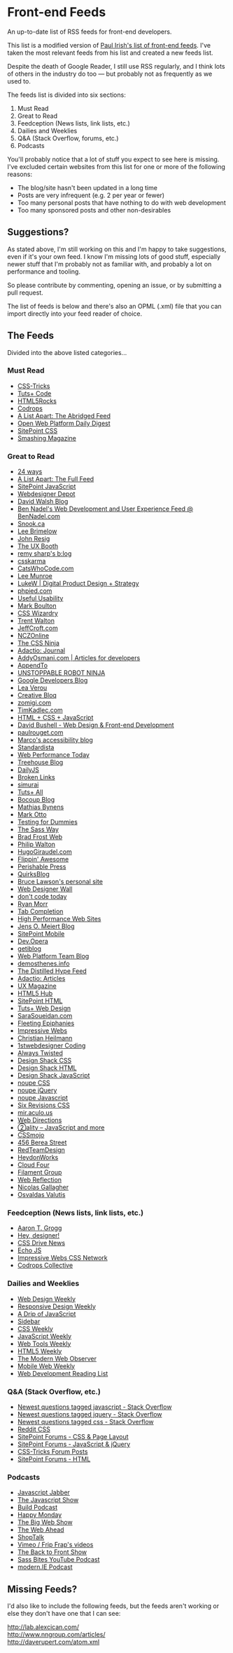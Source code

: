 # Front-end Feeds

An up-to-date list of RSS feeds for front-end developers.

This list is a modified version of [Paul Irish's list of front-end feeds](http://www.paulirish.com/2011/web-browser-frontend-and-standards-feeds-to-follow/). I've taken the most relevant feeds from his list and created a new feeds list.

Despite the death of Google Reader, I still use RSS regularly, and I think lots of others in the industry do too &mdash; but probably not as frequently as we used to.

The feeds list is divided into six sections:

1. Must Read
2. Great to Read
3. Feedception (News lists, link lists, etc.)
4. Dailies and Weeklies
5. Q&A (Stack Overflow, forums, etc.)
6. Podcasts

You'll probably notice that a lot of stuff you expect to see here is missing. I've excluded certain websites from this list for one or more of the following reasons:

* The blog/site hasn't been updated in a long time
* Posts are very infrequent (e.g. 2 per year or fewer)
* Too many personal posts that have nothing to do with web development
* Too many sponsored posts and other non-desirables

## Suggestions?
As stated above, I'm still working on this and I'm happy to take suggestions, even if it's your own feed. I know I'm missing lots of good stuff, especially newer stuff that I'm probably not as familiar with, and probably a lot on performance and tooling.

So please contribute by commenting, opening an issue, or by submitting a pull request.

The list of feeds is below and there's also an OPML (.xml) file that you can import directly into your feed reader of choice.

## The Feeds

Divided into the above listed categories...

### Must Read

<ul>
  <li><a href="http://feeds.feedburner.com/CssTricks">CSS-Tricks</a></li>
  <li><a href="http://code.tutsplus.com/posts.atom">Tuts+ Code</a></li>
  <li><a href="http://feeds.feedburner.com/html5rocks">HTML5Rocks</a></li>
  <li><a href="http://tympanus.net/codrops/feed">Codrops</a></li>
  <li><a href="http://feeds.feedburner.com/alistapart/abridged">A List Apart: The Abridged Feed</a></li>
  <li><a href="http://feeds.feedburner.com/OpenWebPlatformDailyDigest">Open Web Platform Daily Digest</a></li>
  <li><a href="http://www.sitepoint.com/css/feed">SitePoint CSS</a></li>
  <li><a href="http://www.smashingmagazine.com/feed">Smashing Magazine</a></li>
</ul>

### Great to Read

<ul>
  <li><a href="http://feeds.feedburner.com/24ways">24 ways</a></li>
  <li><a href="http://feeds.feedburner.com/alistapart/main">A List Apart: The Full Feed</a></li>
  <li><a href="http://www.sitepoint.com/javascript/feed">SitePoint JavaScript</a></li>
  <li><a href="http://feeds.feedburner.com/webdesignerdepot">Webdesigner Depot</a></li>
  <li><a href="http://davidwalsh.name/feed">David Walsh Blog</a></li>
  <li><a href="http://www.bennadel.com/index.cfm?event=blog.rss">Ben Nadel's Web Development and User Experience Feed @ BenNadel.com</a></li>
  <li><a href="http://snook.ca/posts/index.rss">Snook.ca</a></li>
  <li><a href="http://www.leebrimelow.com/feed">Lee Brimelow</a></li>
  <li><a href="http://feeds.feedburner.com/JohnResig">John Resig</a></li>
  <li><a href="http://feeds.feedburner.com/uxbooth">The UX Booth</a></li>
  <li><a href="http://feeds.feedburner.com/remysharp">remy sharp's b:log</a></li>
  <li><a href="http://www.csskarma.com/blog/feed">csskarma</a></li>
  <li><a href="http://feeds.feedburner.com/Catswhocode">CatsWhoCode.com</a></li>
  <li><a href="http://feeds.feedburner.com/LeeMunroeBlog">Lee Munroe</a></li>
  <li><a href="http://feeds.feedburner.com/FunctioningForm">LukeW | Digital Product Design + Strategy</a></li>
  <li><a href="http://www.phpied.com/feed">phpied.com</a></li>
  <li><a href="http://feeds.feedburner.com/UsefulUsability">Useful Usability</a></li>
  <li><a href="http://www.markboulton.co.uk/journal/feed">Mark Boulton</a></li>
  <li><a href="http://feeds.feedburner.com/csswizardrycom">CSS Wizardry</a></li>
  <li><a href="http://trentwalton.com/feed">Trent Walton</a></li>
  <li><a href="http://jeffcroft.com/feeds/latest-items">JeffCroft.com</a></li>
  <li><a href="http://feeds.feedburner.com/nczonline">NCZOnline</a></li>
  <li><a href="http://feeds.feedburner.com/TheCSSNinja">The CSS Ninja</a></li>
  <li><a href="http://adactio.com/journal/rss">Adactio: Journal</a></li>
  <li><a href="http://addyosmani.com/blog/feed">AddyOsmani.com | Articles for developers</a></li>
  <li><a href="http://appendto.com/feed/rss">AppendTo</a></li>
  <li><a href="http://feeds.feedburner.com/urn-rss20">UNSTOPPABLE ROBOT NINJA</a></li>
  <li><a href="http://googledevelopers.blogspot.com/feeds/posts/default?alt=rss">Google Developers Blog</a></li>
  <li><a href="http://feeds.feedburner.com/leaverou">Lea Verou</a></li>
  <li><a href="http://www.creativebloq.com/feed">Creative Bloq</a></li>
  <li><a href="http://zomigi.com/feed">zomigi.com</a></li>
  <li><a href="http://timkadlec.com/atom.xml">TimKadlec.com</a></li>
  <li><a href="http://feeds.feedburner.com/HtmlCssJavascript">HTML + CSS + JavaScript</a></li>
  <li><a href="http://dbushell.com/feed">David Bushell - Web Design & Front-end Development</a></li>
  <li><a href="http://paulrouget.com/index.xml">paulrouget.com</a></li>
  <li><a href="http://www.marcozehe.de/feed">Marco's accessibility blog</a></li>
  <li><a href="http://www.standardista.com/feed">Standardista</a></li>
  <li><a href="http://www.webperformancetoday.com/feed">Web Performance Today</a></li>
  <li><a href="http://blog.teamtreehouse.com/feed">Treehouse Blog</a></li>
  <li><a href="http://feeds.feedburner.com/dailyjs">DailyJS</a></li>
  <li><a href="http://www.broken-links.com/feed">Broken Links</a></li>
  <li><a href="http://simurai.com/rss">simurai</a></li>
  <li><a href="http://tutorials.tutsplus.com/posts.atom">Tuts+ All</a></li>
  <li><a href="http://feeds.feedburner.com/bocoup">Bocoup Blog</a></li>
  <li><a href="http://mathiasbynens.be/notes.rss">Mathias Bynens</a></li>
  <li><a href="http://feeds.feedburner.com/mdo">Mark Otto</a></li>
  <li><a href="http://mobiletestingfordummies.tumblr.com/">Testing for Dummies</a></li>
  <li><a href="http://feeds.feedburner.com/thesassway">The Sass Way</a></li>
  <li><a href="http://feeds.feedburner.com/brad-frosts-blog">Brad Frost Web</a></li>
  <li><a href="http://feeds.feedburner.com/philipwalton">Philip Walton</a></li>
  <li><a href="http://hugogiraudel.com/feeds/feed.xml">HugoGiraudel.com</a></li>
  <li><a href="http://feeds.feedburner.com/FlippinAwesome">Flippin' Awesome</a></li>
  <li><a href="http://feeds.feedburner.com/perishablepress">Perishable Press</a></li>
  <li><a href="http://www.quirksmode.org/blog/index.xml">QuirksBlog</a></li>
  <li><a href="http://www.brucelawson.co.uk/feed">Bruce Lawson's personal site</a></li>
  <li><a href="http://webdesignerwall.com/feed">Web Designer Wall</a></li>
  <li><a href="http://ariya.ofilabs.com/feed">don't code today</a></li>
  <li><a href="http://ryanmorr.com/feed">Ryan Morr</a></li>
  <li><a href="http://www.xanthir.com/blog/atom">Tab Completion</a></li>
  <li><a href="http://www.stevesouders.com/blog/feed">High Performance Web Sites</a></li>
  <li><a href="http://meiert.com/en/feed">Jens O. Meiert Blog</a></li>
  <li><a href="http://www.sitepoint.com/mobile/feed">SitePoint Mobile</a></li>
  <li><a href="http://dev.opera.com/feed">Dev.Opera</a></li>
  <li><a href="http://blog.getify.com/feed">getiblog</a></li>
  <li><a href="http://blogs.adobe.com/webplatform/feed">Web Platform Team Blog</a></li>
  <li><a href="http://demosthenes.info/feed.php">demosthenes.info</a></li>
  <li><a href="http://distilledhype.net/feed">The Distilled Hype Feed</a></li>
  <li><a href="http://adactio.com/articles/rss">Adactio: Articles</a></li>
  <li><a href="http://feeds.uxmag.com/uxm">UX Magazine</a></li>
  <li><a href="http://html5hub.com/feed">HTML5 Hub</a></li>
  <li><a href="http://www.sitepoint.com/html/feed">SitePoint HTML</a></li>
  <li><a href="http://webdesign.tutsplus.com/posts.atom">Tuts+ Web Design</a></li>
  <li><a href="http://feeds.feedburner.com/sarasoueidan">SaraSoueidan.com</a></li>
  <li><a href="http://blog.w3conversions.com/feed">Fleeting Epiphanies</a></li>
  <li><a href="http://www.impressivewebs.com/feed">Impressive Webs</a></li>
  <li><a href="http://christianheilmann.com/feed">Christian Heilmann</a></li>
  <li><a href="http://www.1stwebdesigner.com/category/css/feed">1stwebdesigner Coding</a></li>
  <li><a href="http://alwaystwisted.com/rss.php">Always Twisted</a></li>
  <li><a href="http://designshack.net/category/articles/css/feed">Design Shack CSS</a></li>
  <li><a href="http://designshack.net/category/articles/html/feed">Design Shack HTML</a></li>
  <li><a href="http://designshack.net/category/articles/javascript/feed">Design Shack JavaScript</a></li>
  <li><a href="http://www.noupe.com/category/css/feed">noupe CSS</a></li>
  <li><a href="http://www.noupe.com/category/jquery/feed">noupe jQuery</a></li>
  <li><a href="http://www.noupe.com/category/javascript/feed">noupe Javascript</a></li>
  <li><a href="http://sixrevisions.com/category/css/feed">Six Revisions CSS</a></li>
  <li><a href="http://mir.aculo.us/feed">mir.aculo.us</a></li>
  <li><a href="http://www.webdirections.org/feed">Web Directions</a></li>
  <li><a href="http://www.2ality.com/feeds/posts/default?alt=rss">②ality – JavaScript and more</a></li>
  <li><a href="http://www.cssmojo.com/rss.xml">CSSmojo</a></li>
  <li><a href="http://feeds.feedburner.com/456bereastreet">456 Berea Street</a></li>
  <li><a href="http://feeds.feedburner.com/redteamdesign">RedTeamDesign</a></li>
  <li><a href="http://www.heydonworks.com/rss.php">HeydonWorks</a></li>
  <li><a href="http://feeds.feedburner.com/cloudfour">Cloud Four</a></li>
  <li><a href="http://filamentgroup.com/lab/atom.xml">Filament Group</a></li>
  <li><a href="http://webreflection.blogspot.com/feeds/posts/default?alt=rss">Web Reflection</a></li>
  <li><a href="http://nicolasgallagher.com/feed.xml">Nicolas Gallagher</a></li>
  <li><a href="http://osvaldas.info/rss/blog/">Osvaldas Valutis</a></li>
</ul>

### Feedception (News lists, link lists, etc.)

<ul>
  <li><a href="http://aarontgrogg.com/feed">Aaron T. Grogg</a></li>
  <li><a href="http://feedpress.me/heydesigner">Hey, designer!</a></li>
  <li><a href="http://www.cssdrive.com/index.php/news/rss_2.0">CSS Drive News</a></li>
  <li><a href="http://www.echojs.com/rss">Echo JS</a></li>
  <li><a href="http://feeds.feedburner.com/CSSNetwork">Impressive Webs CSS Network</a></li>
  <li><a href="http://tympanus.net/codrops/collective/feed">Codrops Collective</a></li>
</ul>

### Dailies and Weeklies

<ul>
  <li><a href="http://web-design-weekly.com/feed">Web Design Weekly</a></li>
  <li><a href="http://responsivedesignweekly.com/feed">Responsive Design Weekly</a></li>
  <li><a href="http://designpepper.com/atom.xml">A Drip of JavaScript</a></li>
  <li><a href="http://sidebar.io/feed.xml">Sidebar</a></li>
  <li><a href="http://feeds.feedburner.com/CSS-Weekly">CSS Weekly</a></li>
  <li><a href="http://javascriptweekly.com/rss/161kj581">JavaScript Weekly</a></li>
  <li><a href="http://us5.campaign-archive.com/feed?u=ea228d7061e8bbfa8639666ad&id=104d6bcc2d">Web Tools Weekly</a></li>
  <li><a href="http://html5weekly.com/rss/1e4m5lnd">HTML5 Weekly</a></li>
  <li><a href="http://appendto.com/modern-web-observer/archive/feed/">The Modern Web Observer</a></li>
  <li><a href="http://mobilewebweekly.co/rss/1o7ebm00">Mobile Web Weekly</a></li>
  <li><a href="http://wdrl.info/feed.xml">Web Development Reading List</a></li>
</ul>

### Q&A (Stack Overflow, etc.)

<ul>
  <li><a href="http://stackoverflow.com/feeds/tag?tagnames=javascript&sort=newest">Newest questions tagged javascript - Stack Overflow</a></li>
  <li><a href="http://stackoverflow.com/feeds/tag?tagnames=jquery&sort=newest">Newest questions tagged jquery - Stack Overflow</a></li>
  <li><a href="http://stackoverflow.com/feeds/tag?tagnames=css&sort=newest">Newest questions tagged css - Stack Overflow</a></li>
  <li><a href="http://www.reddit.com/r/css.rss">Reddit CSS</a></li>
  <li><a href="http://www.sitepoint.com/forums/external.php?type=RSS2&forumids=53">SitePoint Forums - CSS & Page Layout</a></li>
  <li><a href="http://www.sitepoint.com/forums/external.php?type=RSS2&forumids=15">SitePoint Forums - JavaScript & jQuery</a></li>
  <li><a href="http://css-tricks.com/forums/feed">CSS-Tricks Forum Posts</a></li>
  <li><a href="http://www.sitepoint.com/forums/external.php?type=RSS2&forumids=52">SitePoint Forums - HTML</a></li>
</ul>

### Podcasts

<ul>
  <li><a href="http://feeds.feedburner.com/JavascriptJabber">Javascript Jabber</a></li>
  <li><a href="http://feeds.feedburner.com/the-javascript-show">The Javascript Show</a></li>
  <li><a href="http://feeds.feedburner.com/BuildPodcastVideos">Build Podcast</a></li>
  <li><a href="https://simplecast.fm/podcasts/3/rss">Happy Monday</a></li>
  <li><a href="http://feeds.muleradio.net/thebigwebshow">The Big Web Show</a></li>
  <li><a href="http://feeds.5by5.tv/webahead">The Web Ahead</a></li>
  <li><a href="http://shoptalkshow.com/feed">ShopTalk</a></li>
  <li><a href="http://vimeo.com/fripfrap/videos/rss">Vimeo / Frip Frap's videos</a></li>
  <li><a href="http://backtofrontshow.com/feed">The Back to Front Show</a></li>
  <li><a href="http://gdata.youtube.com/feeds/base/users/sassbites/uploads?alt=rss&v=2&orderby=published&client=ytapi-youtube-profile">Sass Bites YouTube Podcast</a></li>
  <li><a href="http://www.modern.ie/en-us/podcast/rss">modern.IE Podcast</a></li>
</ul>

## Missing Feeds?

I'd also like to include the following feeds, but the feeds aren't working or else they don't have one that I can see:

http://lab.alexcican.com/<br>
http://www.nngroup.com/articles/<br>
http://daverupert.com/atom.xml<br>
